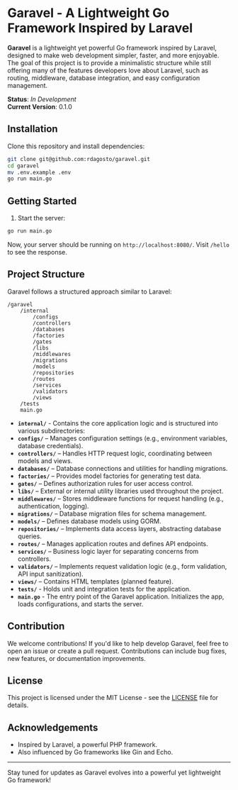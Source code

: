 # Garavel - A Lightweight Go Framework Inspired by Laravel

**Garavel** is a lightweight yet powerful Go framework inspired by Laravel, designed to make web development simpler, faster, and more enjoyable. The goal of this project is to provide a minimalistic structure while still offering many of the features developers love about Laravel, such as routing, middleware, database integration, and easy configuration management.

**Status**: _In Development_  
**Current Version**: 0.1.0

## Installation

Clone this repository and install dependencies:

```bash
git clone git@github.com:rdagosto/garavel.git
cd garavel
mv .env.example .env
go run main.go
```

## Getting Started

1. Start the server:

```bash
go run main.go
```

Now, your server should be running on `http://localhost:8080/`. Visit `/hello` to see the response.

## Project Structure

Garavel follows a structured approach similar to Laravel:

```
/garavel
    /internal
        /configs
        /controllers
        /databases
        /factories
        /gates
        /libs
        /middlewares
        /migrations
        /models
        /repositories
        /routes
        /services
        /validators
        /views
    /tests
    main.go
```

- **`internal/`** - Contains the core application logic and is structured into various subdirectories:
- **`configs/`** – Manages configuration settings (e.g., environment variables, database credentials).
- **`controllers/`** – Handles HTTP request logic, coordinating between models and views.
- **`databases/`** – Database connections and utilities for handling migrations.
- **`factories/`** – Provides model factories for generating test data.
- **`gates/`** – Defines authorization rules for user access control.
- **`libs/`** – External or internal utility libraries used throughout the project.
- **`middlewares/`** – Stores middleware functions for request handling (e.g., authentication, logging).
- **`migrations/`** – Database migration files for schema management.
- **`models/`** – Defines database models using GORM.
- **`repositories/`** – Implements data access layers, abstracting database queries.
- **`routes/`** – Manages application routes and defines API endpoints.
- **`services/`** – Business logic layer for separating concerns from controllers.
- **`validators/`** – Implements request validation logic (e.g., form validation, API input sanitization).
- **`views/`** – Contains HTML templates (planned feature).
- **`tests/`** - Holds unit and integration tests for the application.
- **`main.go`** - The entry point of the Garavel application. Initializes the app, loads configurations, and starts the server.

## Contribution

We welcome contributions! If you'd like to help develop Garavel, feel free to open an issue or create a pull request. Contributions can include bug fixes, new features, or documentation improvements.

## License

This project is licensed under the MIT License - see the [LICENSE](LICENSE) file for details.

## Acknowledgements

- Inspired by Laravel, a powerful PHP framework.
- Also influenced by Go frameworks like Gin and Echo.

---

Stay tuned for updates as Garavel evolves into a powerful yet lightweight Go framework!

